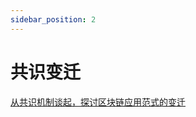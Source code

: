 ```yaml
---
sidebar_position: 2
---
```


# 共识变迁

[从共识机制谈起，探讨区块链应用范式的变迁](https://www.chainnews.com/articles/071093360415.htm)

<!-- TODO: -->
